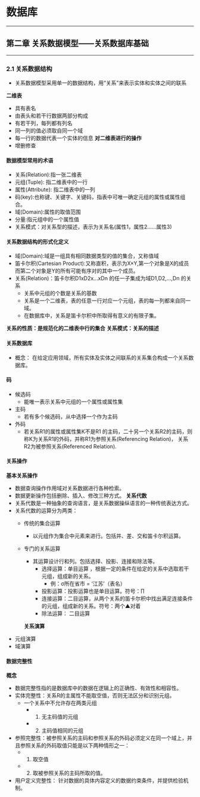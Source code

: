 # 数据库
---
## 第二章 关系数据模型——关系数据库基础
---
### 2.1 关系数据结构
* 关系数据模型采用单一的数据结构，用“关系”来表示实体和实体之间的联系

**二维表**
* 具有表名
* 由表头和若干行数据两部分构成
* 有若干列，每列都有列名
* 同一列的值必须取自同一个域
* 每一行的数据代表一个实体的信息
**对二维表进行的操作**
* 增删修查
#### 数据模型常用的术语

* 关系(Relation):指一张二维表
* 元组(Tuple): 指二维表中的一行
* 属性(Attribute): 指二维表中的一列
* 码(key):也称键、关键字、关键码，指表中可唯一确定元组的属性或属性组合。
* 域(Domain):属性的取值范围
* 分量:指元组中的一个属性值
* 关系模式：对关系型的描述，表示为关系名(属性1，属性2……属性3)

#### 关系数据结构的形式化定义
* 域(Domain):域是一组具有相同数据类型的值的集合，又称值域
* 笛卡尔积(Cartesian Product):又称直积，表示为X×Y,第一个对象是X的成员而第二个对象是Y的所有可能有序对的其中一个成员。
* 关系(Relation)：笛卡尔积D1xD2x...xDn 的任一子集成为域D1,D2,...,Dn 的关系
  * 关系中元组的个数是关系的基数
  * 关系是一个二维表，表的任意一行对应一个元组，表的每一列都来自同一域。
  * 在数据库中，关系是笛卡尔积中所取得有意义的有限子集。

**关系的性质：是规范化的二维表中行的集合**
**关系模式：关系的描述**


#### 关系数据库                                                
* 概念： 在给定应用领域，所有实体及实体之间联系的关系集合构成一个关系数据库。


#### 码
* 候选码
  * 能唯一表示关系中元组的一个属性或属性集
* 主码
  * 若有多个候选码，从中选择一个作为主码
* 外码
  * 若关系R1的属性或属性集K不是R1 的主码，二十另一个关系R2的主码，则称K为关系R1的外码，并称R1为参照关系(Referencing Relation)， 关系R2为被参照关系(Referenced Relation).

#### 关系操作
**基本关系操作**
* 数据查询操作作用域对关系数据进行各种检索。
* 数据更新操作包括删除、插入、修改三种方式。
**关系代数**
* 关系代数是一种抽象的查询语言，是关系数据操纵语言的一种传统表达方式。
* 关系代数的运算分为两类：
  * 传统的集合运算
    * 以元组作为集合中元素来进行。包括并、差、交和笛卡尔积运算。
  * 专门的关系运算
    * 其运算设计行和列。包括选择、投影、连接和除法等。
      * 选择运算：单目运算 ，根据一定的条件在给定的关系中选取若干元组，组成新的关系。
        * 例：σ所在省市 = ‘江苏’（表名）
      * 投影运算：投影运算也是单目运算。符号：∏
      * 连接运算：二目运算，从两个关系的笛卡尔积中找出满足连接条件的元组，组成新的关系。符号：两个▲对着
      * 除法运算： 二目运算

    **关系演算**
* 元组演算
* 域演算

#### 数据完整性
**概念**
* 数据完整性指的是数据库中的数据在逻辑上的正确性、有效性和相容性。
* 实体完整性：关系R的主属性不能取空值，否则无法区分和识别元组。
  * 一个关系中不允许存在两类元组
    * 1. 无主码值的元组
    * 2. 主码值相同的元组
* 参照完整性：被参照关系的主码和参照关系的外码必须定义在同一个域上，并且参照关系的外码取值只能是以下两种情形之一：
  * 1. 取空值
  * 2. 取被参照关系的主码所取的值。
* 用户定义完整性： 针对数据的具体内容定义的数据约束条件，并提供检验机制。